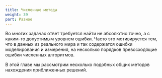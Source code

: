 ```yaml
---
title: Численные методы
weight: 39
part: Разное
---
```


Во многих задачах ответ требуется найти не абсолютно точно, а с каким-то допустимым уровнем ошибки. Часто это мотивируется тем, что в данных из реального мира и так содержатся ошибки моделирования и измерения, на несколько порядков превосходящие ошибки численных алгоритмов.

В этой главе мы рассмотрим несколько подобных общих методов нахождения приближенных решений.
